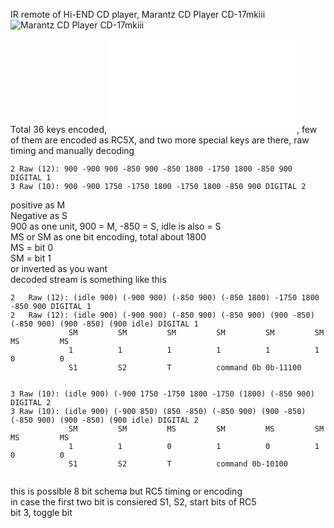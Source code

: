 
IR remote of Hi-END CD player, Marantz CD Player CD-17mkiii  
![Marantz CD Player CD-17mkiii](https://xiaolaba.files.wordpress.com/2018/04/xiaolaba_audiolab_8000s_remote.jpg)

Total 36 keys encoded, ![Marantz RC-DA17CD IR remote control codes](IR-code.txt), few of them are encoded as RC5X, and two more special keys are there, raw timing and manually decoding

```
2 Raw (12): 900 -900 900 -850 900 -850 1800 -1750 1800 -850 900 DIGITAL 1
3 Raw (10): 900 -900 1750 -1750 1800 -1750 1800 -850 900 DIGITAL 2

```
positive as M  
Negative as S  
900 as one unit, 900 = M, -850 = S, idle is also = S  
MS or SM as one bit encoding, total about 1800  
MS = bit 0  
SM = bit 1  
or inverted as you want  
decoded stream is something like this  

```
2	Raw (12): (idle 900) (-900 900) (-850 900) (-850 1800) -1750 1800 -850 900 DIGITAL 1
2	Raw (12): (idle 900) (-900 900) (-850 900) (-850 900) (900 -850) (-850 900) (900 -850) (900 idle) DIGITAL 1
             SM         SM         SM         SM         SM         SM         MS         MS
             1          1          1          1          1          1          0          0
             S1         S2         T          command 0b 0b-11100
             
```

```
3 Raw (10): (idle 900) (-900 1750 -1750 1800 -1750 (1800) (-850 900) DIGITAL 2
3 Raw (10): (idle 900) (-900 850) (850 -850) (-850 900) (900 -850) (-850 900) (900 -850) (900 idle) DIGITAL 2
             SM         SM         MS         SM         MS         SM         MS         MS
             1          1          0          1          0          1          0          0
             S1         S2         T          command 0b-10100
             
```

this is possible 8 bit schema but RC5 timing or encoding  
in case the first two bit is consiered S1, S2, start bits of RC5  
bit 3, toggle bit  

